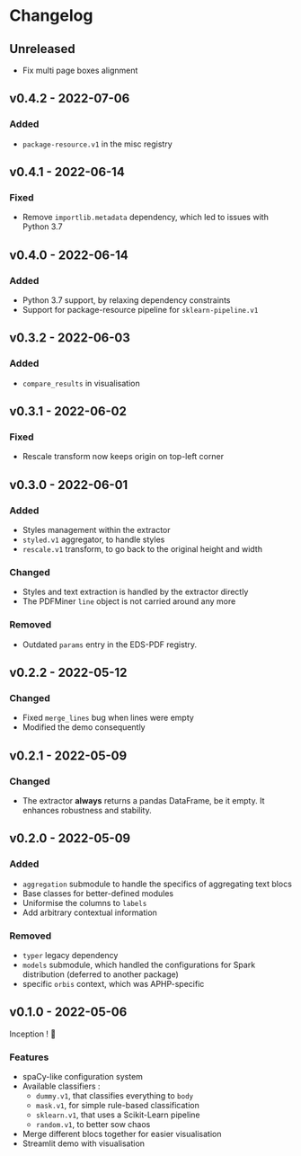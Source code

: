 # Changelog

## Unreleased

- Fix multi page boxes alignment

## v0.4.2 - 2022-07-06

### Added

- `package-resource.v1` in the misc registry

## v0.4.1 - 2022-06-14

### Fixed

- Remove `importlib.metadata` dependency, which led to issues with Python 3.7

## v0.4.0 - 2022-06-14

### Added

- Python 3.7 support, by relaxing dependency constraints
- Support for package-resource pipeline for `sklearn-pipeline.v1`

## v0.3.2 - 2022-06-03

### Added

- `compare_results` in visualisation

## v0.3.1 - 2022-06-02

### Fixed

- Rescale transform now keeps origin on top-left corner

## v0.3.0 - 2022-06-01

### Added

- Styles management within the extractor
- `styled.v1` aggregator, to handle styles
- `rescale.v1` transform, to go back to the original height and width

### Changed

- Styles and text extraction is handled by the extractor directly
- The PDFMiner `line` object is not carried around any more

### Removed

- Outdated `params` entry in the EDS-PDF registry.

## v0.2.2 - 2022-05-12

### Changed

- Fixed `merge_lines` bug when lines were empty
- Modified the demo consequently

## v0.2.1 - 2022-05-09

### Changed

- The extractor **always** returns a pandas DataFrame, be it empty. It enhances robustness and stability.

## v0.2.0 - 2022-05-09

### Added

- `aggregation` submodule to handle the specifics of aggregating text blocs
- Base classes for better-defined modules
- Uniformise the columns to `labels`
- Add arbitrary contextual information

### Removed

- `typer` legacy dependency
- `models` submodule, which handled the configurations for Spark distribution (deferred to another package)
- specific `orbis` context, which was APHP-specific

## v0.1.0 - 2022-05-06

Inception ! :tada:

### Features

- spaCy-like configuration system
- Available classifiers :
  - `dummy.v1`, that classifies everything to `body`
  - `mask.v1`, for simple rule-based classification
  - `sklearn.v1`, that uses a Scikit-Learn pipeline
  - `random.v1`, to better sow chaos
- Merge different blocs together for easier visualisation
- Streamlit demo with visualisation
